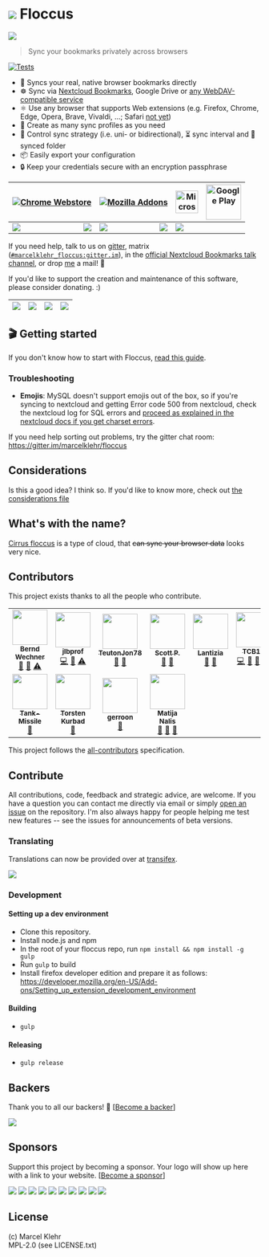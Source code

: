 # ![](https://raw.githubusercontent.com/marcelklehr/floccus/master/icons/logo.png) Floccus

![](https://raw.githubusercontent.com/marcelklehr/floccus/develop/img/screen_chrome_wide.png)

> Sync your bookmarks privately across browsers

[![Tests](https://github.com/marcelklehr/floccus/workflows/Tests/badge.svg)](https://github.com/marcelklehr/floccus/actions?query=workflow%3ATests)

- 🔖 Syncs your real, native browser bookmarks directly
- ☸ Sync via [Nextcloud Bookmarks](https://github.com/nextcloud/bookmarks), Google Drive or [any WebDAV-compatible service](https://community.cryptomator.org/t/webdav-urls-of-common-cloud-storage-services/75)
- ⚛ Use any browser that supports Web extensions (e.g. Firefox, Chrome, Edge, Opera, Brave, Vivaldi, ...; Safari [not yet](https://github.com/floccusaddon/floccus/issues/23))
- 💼 Create as many sync profiles as you need
- 🚚 Control sync strategy (i.e. uni- or bidirectional), ⏳ sync interval and 📂 synced folder
- 📦 Easily export your configuration
- 🔒 Keep your credentials secure with an encryption passphrase

|[![Chrome Webstore](https://storage.googleapis.com/chrome-gcs-uploader.appspot.com/image/WlD8wC6g8khYWPJUsQceQkhXSlv1/tbyBjqi7Zu733AAKA5n4.png)](https://chrome.google.com/webstore/detail/floccus/fnaicdffflnofjppbagibeoednhnbjhg)|[![Mozilla Addons](https://addons.cdn.mozilla.net/static/img/addons-buttons/AMO-button_2.png)](https://addons.mozilla.org/en-US/firefox/addon/floccus/)|[<img alt="Microsoft Edge" src="https://developer.microsoft.com/en-us/store/badges/images/English_get-it-from-MS.png" height="45" />](https://microsoftedge.microsoft.com/addons/detail/gjkddcofhiifldbllobcamllmanombji)|[<img alt="Google Play" src="https://play.google.com/intl/en_gb/badges/static/images/badges/en_badge_web_generic.png" height="70" />](https://play.google.com/store/apps/details?id=org.handmadeideas.floccus)|
|---|-----|---|--|
|<img align="left" src="https://img.shields.io/chrome-web-store/users/fnaicdffflnofjppbagibeoednhnbjhg.svg"> <img align="right" src="https://img.shields.io/chrome-web-store/rating/fnaicdffflnofjppbagibeoednhnbjhg.svg">| <img align="left" src="https://img.shields.io/amo/users/floccus.svg"> <img align="right" src="https://img.shields.io/amo/rating/floccus.svg">|[![](https://img.shields.io/badge/dynamic/json?label=rating&suffix=/5&query=%24.averageRating&url=https%3A%2F%2Fmicrosoftedge.microsoft.com%2Faddons%2Fgetproductdetailsbycrxid%2Fgjkddcofhiifldbllobcamllmanombji)](https://microsoftedge.microsoft.com/addons/detail/floccus-bookmarks-sync/gjkddcofhiifldbllobcamllmanombji)||

If you need help, talk to us on [gitter](https://gitter.im/marcelklehr/floccus), matrix ([`#marcelklehr_floccus:gitter.im`](https://matrix.to/#/#marcelklehr_floccus:gitter.im?utm_source=gitter)), in the [official Nextcloud Bookmarks talk channel](https://cloud.nextcloud.com/call/u52jcby9), or drop [me](https://marcelklehr.de) a mail! :wave:

If you'd like to support the creation and maintenance of this software, please consider donating. :)

| [<img src="https://img.shields.io/badge/paypal-donate-blue.svg?logo=paypal&style=for-the-badge">](https://www.paypal.me/marcelklehr1) | [<img src="http://img.shields.io/liberapay/receives/marcelklehr.svg?logo=liberapay&style=for-the-badge">](https://liberapay.com/marcelklehr/donate) | [![](https://opencollective.com/floccus/tiers/backer.svg?avatarHeight=36)](https://opencollective.com/floccus) | [<img src="https://img.shields.io/badge/github-sponsors-violet.svg?logo=github&style=for-the-badge">](https://github.com/sponsors/marcelklehr) |
| :-----------------------------------------------------------------------------------------------------------------------------------: | :-------------------------------------------------------------------------------------------------------------------------------------------------: | :------------------------------------------------------------------------------------------------------------: | :--------------------------------------------------------------------------------------------------------------------------------------------: |

## 🎬 Getting started
If you don't know how to start with Floccus, [read this guide](https://floccus.org/start).

### Troubleshooting

- **Emojis**: MySQL doesn't support emojis out of the box, so if you're syncing to nextcloud and getting Error code 500 from nextcloud, check the nextcloud log for SQL errors and [proceed as explained in the nextcloud docs if you get charset errors](https://docs.nextcloud.com/server/stable/admin_manual/configuration_database/mysql_4byte_support.html).

If you need help sorting out problems, try the gitter chat room: <https://gitter.im/marcelklehr/floccus>

## Considerations

Is this a good idea? I think so. If you'd like to know more, check out [the considerations file](./CONSIDERATIONS.md)

## What's with the name?

[Cirrus floccus](https://en.wikipedia.org/wiki/Cirrus_floccus) is a type of cloud, that <del>can sync your browser data</del> looks very nice.

## Contributors

This project exists thanks to all the people who contribute.

<!-- ALL-CONTRIBUTORS-LIST:START - Do not remove or modify this section -->
<!-- prettier-ignore-start -->
<!-- markdownlint-disable -->
<table>
  <tr>
    <td align="center"><a href="https://github.com/bernd-wechner"><img src="https://avatars2.githubusercontent.com/u/7296506?v=4?s=70" width="70px;" alt=""/><br /><sub><b>Bernd Wechner</b></sub></a><br /><a href="https://github.com/floccusaddon/floccus/issues?q=author%3Abernd-wechner" title="Bug reports">🐛</a> <a href="#ideas-bernd-wechner" title="Ideas, Planning, & Feedback">🤔</a> <a href="https://github.com/floccusaddon/floccus/commits?author=bernd-wechner" title="Tests">⚠️</a></td>
    <td align="center"><a href="https://github.com/jlbprof"><img src="https://avatars0.githubusercontent.com/u/9746421?v=4?s=70" width="70px;" alt=""/><br /><sub><b>jlbprof</b></sub></a><br /><a href="https://github.com/floccusaddon/floccus/commits?author=jlbprof" title="Code">💻</a> <a href="https://github.com/floccusaddon/floccus/issues?q=author%3Ajlbprof" title="Bug reports">🐛</a> <a href="https://github.com/floccusaddon/floccus/commits?author=jlbprof" title="Tests">⚠️</a></td>
    <td align="center"><a href="https://github.com/TeutonJon78"><img src="https://avatars2.githubusercontent.com/u/1771400?v=4?s=70" width="70px;" alt=""/><br /><sub><b>TeutonJon78</b></sub></a><br /><a href="https://github.com/floccusaddon/floccus/issues?q=author%3ATeutonJon78" title="Bug reports">🐛</a> <a href="#ideas-TeutonJon78" title="Ideas, Planning, & Feedback">🤔</a></td>
    <td align="center"><a href="https://github.com/skewty"><img src="https://avatars1.githubusercontent.com/u/9087223?v=4?s=70" width="70px;" alt=""/><br /><sub><b>Scott P.</b></sub></a><br /><a href="https://github.com/floccusaddon/floccus/issues?q=author%3Askewty" title="Bug reports">🐛</a> <a href="#ideas-skewty" title="Ideas, Planning, & Feedback">🤔</a></td>
    <td align="center"><a href="https://github.com/Lantizia"><img src="https://avatars1.githubusercontent.com/u/10448369?v=4?s=70" width="70px;" alt=""/><br /><sub><b>Lantizia</b></sub></a><br /><a href="https://github.com/floccusaddon/floccus/issues?q=author%3ALantizia" title="Bug reports">🐛</a> <a href="#ideas-Lantizia" title="Ideas, Planning, & Feedback">🤔</a></td>
    <td align="center"><a href="https://iklive.eu"><img src="https://avatars1.githubusercontent.com/u/6315832?v=4?s=70" width="70px;" alt=""/><br /><sub><b>TCB13</b></sub></a><br /><a href="https://github.com/floccusaddon/floccus/commits?author=TCB13" title="Code">💻</a> <a href="#ideas-TCB13" title="Ideas, Planning, & Feedback">🤔</a> <a href="#plugin-TCB13" title="Plugin/utility libraries">🔌</a> <a href="#translation-TCB13" title="Translation">🌍</a></td>
    <td align="center"><a href="https://github.com/gohrner"><img src="https://avatars0.githubusercontent.com/u/26199042?v=4?s=70" width="70px;" alt=""/><br /><sub><b>gohrner </b></sub></a><br /><a href="https://github.com/floccusaddon/floccus/issues?q=author%3Agohrner" title="Bug reports">🐛</a></td>
  </tr>
  <tr>
    <td align="center"><a href="https://github.com/Tank-Missile"><img src="https://avatars0.githubusercontent.com/u/5893370?v=4?s=70" width="70px;" alt=""/><br /><sub><b>Tank-Missile</b></sub></a><br /><a href="https://github.com/floccusaddon/floccus/issues?q=author%3ATank-Missile" title="Bug reports">🐛</a></td>
    <td align="center"><a href="https://github.com/tkurbad"><img src="https://avatars1.githubusercontent.com/u/158030?v=4?s=70" width="70px;" alt=""/><br /><sub><b>Torsten Kurbad</b></sub></a><br /><a href="https://github.com/floccusaddon/floccus/issues?q=author%3Atkurbad" title="Bug reports">🐛</a></td>
    <td align="center"><a href="https://github.com/gerroon"><img src="https://avatars1.githubusercontent.com/u/8519469?v=4?s=70" width="70px;" alt=""/><br /><sub><b>gerroon</b></sub></a><br /><a href="https://github.com/floccusaddon/floccus/issues?q=author%3Agerroon" title="Bug reports">🐛</a></td>
    <td align="center"><a href="http://biciklijade.com/"><img src="https://avatars.githubusercontent.com/u/156656?v=4?s=70" width="70px;" alt=""/><br /><sub><b>Matija Nalis</b></sub></a><br /><a href="#ideas-mnalis" title="Ideas, Planning, & Feedback">🤔</a> <a href="#question-mnalis" title="Answering Questions">💬</a> <a href="https://github.com/floccusaddon/floccus/issues?q=author%3Amnalis" title="Bug reports">🐛</a></td>
  </tr>
</table>

<!-- markdownlint-restore -->
<!-- prettier-ignore-end -->

<!-- ALL-CONTRIBUTORS-LIST:END -->

This project follows the [all-contributors](https://github.com/kentcdodds/all-contributors) specification.

## Contribute

All contributions, code, feedback and strategic advice, are welcome. If you have a question you can contact me directly via email or simply [open an issue](https://github.com/marcelklehr/floccus/issues/new) on the repository. I'm also always happy for people helping me test new features -- see the issues for announcements of beta versions.

### Translating

Translations can now be provided over at [transifex](https://www.transifex.com/floccus/floccus/).

![](https://www.transifex.com/projects/p/floccus/resource/messages-json--develop/chart/image_png)

### Development

#### Setting up a dev environment

- Clone this repository.
- Install node.js and npm
- In the root of your floccus repo, run `npm install && npm install -g gulp`
- Run `gulp` to build
- Install firefox developer edition and prepare it as follows: https://developer.mozilla.org/en-US/Add-ons/Setting_up_extension_development_environment

#### Building

- `gulp`

#### Releasing

- `gulp release`

## Backers

Thank you to all our backers! 🙏 [[Become a backer](https://opencollective.com/floccus#backer)]

<a href="https://opencollective.com/floccus#backers" target="_blank"><img src="https://opencollective.com/floccus/backers.svg?width=890"></a>

## Sponsors

Support this project by becoming a sponsor. Your logo will show up here with a link to your website. [[Become a sponsor](https://opencollective.com/floccus#sponsor)]

<a href="https://opencollective.com/floccus/sponsor/0/website" target="_blank"><img src="https://opencollective.com/floccus/sponsor/0/avatar.svg"></a>
<a href="https://opencollective.com/floccus/sponsor/1/website" target="_blank"><img src="https://opencollective.com/floccus/sponsor/1/avatar.svg"></a>
<a href="https://opencollective.com/floccus/sponsor/2/website" target="_blank"><img src="https://opencollective.com/floccus/sponsor/2/avatar.svg"></a>
<a href="https://opencollective.com/floccus/sponsor/3/website" target="_blank"><img src="https://opencollective.com/floccus/sponsor/3/avatar.svg"></a>
<a href="https://opencollective.com/floccus/sponsor/4/website" target="_blank"><img src="https://opencollective.com/floccus/sponsor/4/avatar.svg"></a>
<a href="https://opencollective.com/floccus/sponsor/5/website" target="_blank"><img src="https://opencollective.com/floccus/sponsor/5/avatar.svg"></a>
<a href="https://opencollective.com/floccus/sponsor/6/website" target="_blank"><img src="https://opencollective.com/floccus/sponsor/6/avatar.svg"></a>
<a href="https://opencollective.com/floccus/sponsor/7/website" target="_blank"><img src="https://opencollective.com/floccus/sponsor/7/avatar.svg"></a>
<a href="https://opencollective.com/floccus/sponsor/8/website" target="_blank"><img src="https://opencollective.com/floccus/sponsor/8/avatar.svg"></a>
<a href="https://opencollective.com/floccus/sponsor/9/website" target="_blank"><img src="https://opencollective.com/floccus/sponsor/9/avatar.svg"></a>

## License

(c) Marcel Klehr  
MPL-2.0 (see LICENSE.txt)
